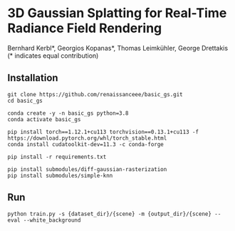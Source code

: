 # 3D Gaussian Splatting for Real-Time Radiance Field Rendering
Bernhard Kerbl*, Georgios Kopanas*, Thomas Leimkühler, George Drettakis (* indicates equal contribution)<br>

## Installation
```shell
git clone https://github.com/renaissanceee/basic_gs.git
cd basic_gs

conda create -y -n basic_gs python=3.8
conda activate basic_gs

pip install torch==1.12.1+cu113 torchvision==0.13.1+cu113 -f https://download.pytorch.org/whl/torch_stable.html
conda install cudatoolkit-dev=11.3 -c conda-forge

pip install -r requirements.txt

pip install submodules/diff-gaussian-rasterization
pip install submodules/simple-knn
```
## Run
```shell
python train.py -s {dataset_dir}/{scene} -m {output_dir}/{scene} --eval --white_background
```